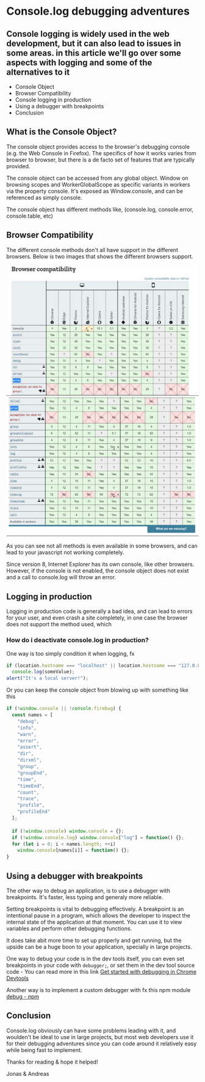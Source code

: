 # Console.log debugging adventures

## Console logging is widely used in the web development, but it can also lead to issues in some areas. in this article we'll go over some aspects with logging and some of the alternatives to it

- Console Object
- Browser Compatibility
- Console logging in production
- Using a debugger with breakpoints
- Conclusion

## What is the Console Object?

The console object provides access to the browser's debugging console (e.g. the Web Console in Firefox). The specifics of how it works varies from browser to browser, but there is a de facto set of features that are typically provided.

The console object can be accessed from any global object. Window on browsing scopes and WorkerGlobalScope as specific variants in workers via the property console. It's exposed as Window.console, and can be referenced as simply console.

The console object has different methods like, (console.log, console.error, console.table, etc)

## Browser Compatibility

The different console methods don't all have support in the different browsers. Below is two images that shows the different browsers support.

![Screenshot](browser_compatibility.png)
![Screenshot](browser_compatibility_2.png)

As you can see not all methods is even available in some browsers, and can lead to your javascript not working completely.

Since version 8, Internet Explorer has its own console, like other browsers. However, if the console is not enabled, the console object does not exist and a call to console.log will throw an error.

## Logging in production

Logging in production code is generally a bad idea, and can lead to errors for your user, and even crash a site completely, in one case the browser does not support the method used, which

### How do i deactivate console.log in production?

One way is too simply condition it when logging, fx

```javascript
if (location.hostname === "localhost" || location.hostname === "127.0.0.1")
  console.log(someValue);
alert("It's a local server!");
```

Or you can keep the console object from blowing up with something like this

```javascript
if (!window.console || !console.firebug) {
  const names = [
    "debug",
    "info",
    "warn",
    "error",
    "assert",
    "dir",
    "dirxml",
    "group",
    "groupEnd",
    "time",
    "timeEnd",
    "count",
    "trace",
    "profile",
    "profileEnd"
  ];

  if (!window.console) window.console = {};
  if (!window.console.log) window.console["log"] = function() {};
  for (let i = 0; i < names.length; ++i)
    window.console[names[i]] = function() {};
}
```

## Using a debugger with breakpoints

The other way to debug an application, is to use a debugger with breakpoints. It's faster, less typing and generaly more reliable.

Setting breakpoints is vital to debugging effectively. A breakpoint is an intentional pause in a program, which allows the developer to inspect the internal state of the application at that moment. You can use it to view variables and perform other debugging functions.

It does take abit more time to set up properly and get running, but the upside can be a huge boon to your application, specially in large projects.

One way to debug your code is in the dev tools itself, you can even set breakpoints in your code with `debugger;`, or set them in the dev tool source code - You can read more in this link [Get started with debugging in Chrome Devtools](https://developers.google.com/web/tools/chrome-devtools/javascript)

Another way is to implement a custom debugger with fx this npm module [debug - npm](https://www.npmjs.com/package/debug)

## Conclusion

Console.log obviously can have some problems leading with it, and woulden't be ideal to use in large projects, but most web developers use it for their debugging adventures since you can code around it relatively easy while being fast to implement.

Thanks for reading & hope it helped!

Jonas & Andreas
